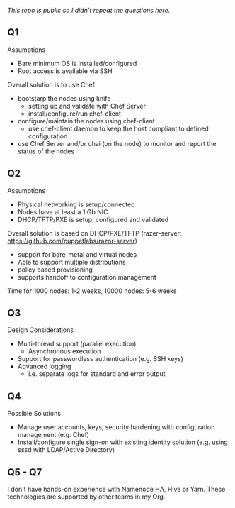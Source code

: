 
_This repo is public so I didn't repeat the questions here._

Q1
-
Assumptions
- Bare minimum OS is installed/configured
- Root access is available via SSH

Overall solution is to use Chef
- bootstarp the nodes using knife
   - setting up and validate with Chef Server
   - install/configure/run chef-client
- configure/maintain the nodes using chef-client
  -  use chef-client daemon to keep the host compliant to defined configuration
- use Chef Server and/or ohai (on the node) to monitor and report the status of the nodes

Q2
-
Assumptions
- Physical networking is setup/connected
- Nodes have at least a 1 Gb NIC
- DHCP/TFTP/PXE is setup, configured and validated

Overall solution is based on DHCP/PXE/TFTP (razer-server: https://github.com/puppetlabs/razor-server)
- support for bare-metal and virtual nodes
- Able to support multiple distributions
- policy based provisioning
- supports handoff to configuration management

Time for 1000 nodes: 1-2 weeks, 10000 nodes: 5-6 weeks

Q3
-
Design Considerations
- Multi-thread support (parallel execution)
  - Asynchronous execution
- Support for passwordless authentication (e.g. SSH keys)
- Advanced logging
  - i.e. separate logs for standard and error output

Q4
-
Possible Solutions
- Manage user accounts, keys, security hardening with configuration management (e.g. Chef)
- Install/configure single sign-on with existing identity solution (e.g. using sssd with LDAP/Active Directory)

Q5 - Q7
-
I don't have hands-on experience with Namenode HA, Hive or Yarn. These technologies are supported by other teams in my Org.
